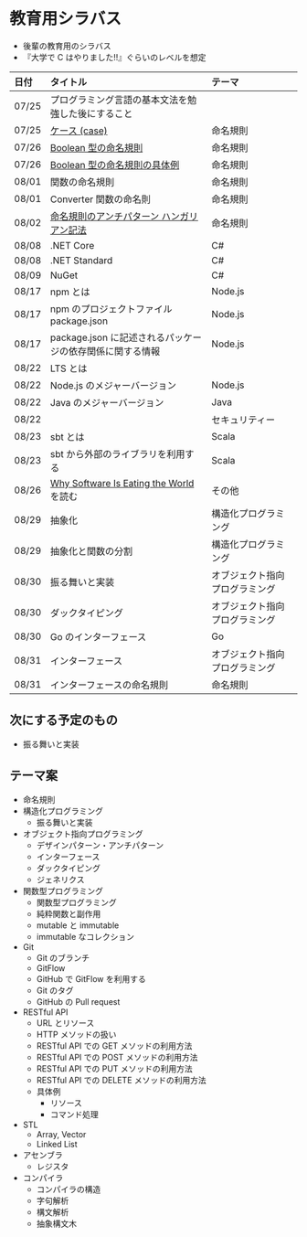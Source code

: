# 教育用シラバス

- 後輩の教育用のシラバス
- 『大学で C はやりました!!』ぐらいのレベルを想定

| 日付  | タイトル                                                                                                   | テーマ                         |
| :---- | :--------------------------------------------------------------------------------------------------------- | :----------------------------- |
| 07/25 | プログラミング言語の基本文法を勉強した後にすること                                                         |                                |
| 07/25 | [ケース (case)](https://mem-on.com/memos/0e446454-2723-4ab9-8d04-6399ff31a0b4)                             | 命名規則                       |
| 07/26 | [Boolean 型の命名規則](https://mem-on.com/memos/d1fd3d89-0c36-42cb-86b8-01754d5a36b4)                      | 命名規則                       |
| 07/26 | [Boolean 型の命名規則の具体例](https://mem-on.com/memos/7b0dc93f-a786-46dd-b38a-37dec7660fd5)              | 命名規則                       |
| 08/01 | 関数の命名規則                                                                                             | 命名規則                       |
| 08/01 | Converter 関数の命名則                                                                                     | 命名規則                       |
| 08/02 | [命名規則のアンチパターン ハンガリアン記法](https://mem-on.com/memos/bfe58e8c-e1d1-466f-881a-25b448372a47) | 命名規則                       |
| 08/08 | .NET Core                                                                                                  | C#                             |
| 08/08 | .NET Standard                                                                                              | C#                             |
| 08/09 | NuGet                                                                                                      | C#                             |
| 08/17 | npm とは                                                                                                   | Node.js                        |
| 08/17 | npm のプロジェクトファイル package.json                                                                    | Node.js                        |
| 08/17 | package.json に記述されるパッケージの依存関係に関する情報                                                  | Node.js                        |
| 08/22 | LTS とは                                                                                                   |                                |
| 08/22 | Node.js のメジャーバージョン                                                                               | Node.js                        |
| 08/22 | Java のメジャーバージョン                                                                                  | Java                           |
| 08/22 |                                                                                                            | セキュリティー                 |
| 08/23 | sbt とは                                                                                                   | Scala                          |
| 08/23 | sbt から外部のライブラリを利用する                                                                         | Scala                          |
| 08/26 | [Why Software Is Eating the World](https://a16z.com/2011/08/20/why-software-is-eating-the-world/) を読む   | その他                         |
| 08/29 | 抽象化                                                                                                     | 構造化プログラミング           |
| 08/29 | 抽象化と関数の分割                                                                                         | 構造化プログラミング           |
| 08/30 | 振る舞いと実装                                                                                             | オブジェクト指向プログラミング |
| 08/30 | ダックタイピング                                                                                           | オブジェクト指向プログラミング |
| 08/30 | Go のインターフェース                                                                                      | Go                             |
| 08/31 | インターフェース                                                                                           | オブジェクト指向プログラミング |
| 08/31 | インターフェースの命名規則                                                                                 | 命名規則                       |

## 次にする予定のもの

- 振る舞いと実装

## テーマ案

- 命名規則
- 構造化プログラミング
  - 振る舞いと実装
- オブジェクト指向プログラミング
  - デザインパターン・アンチパターン
  - インターフェース
  - ダックタイピング
  - ジェネリクス
- 関数型プログラミング
  - 関数型プログラミング
  - 純粋関数と副作用
  - mutable と immutable
  - immutable なコレクション
- Git
  - Git のブランチ
  - GitFlow
  - GitHub で GitFlow を利用する
  - Git のタグ
  - GitHub の Pull request
- RESTful API
  - URL とリソース
  - HTTP メソッドの扱い
  - RESTful API での GET メソッドの利用方法
  - RESTful API での POST メソッドの利用方法
  - RESTful API での PUT メソッドの利用方法
  - RESTful API での DELETE メソッドの利用方法
  - 具体例
    - リソース
    - コマンド処理
- STL
  - Array, Vector
  - Linked List
- アセンブラ
  - レジスタ
- コンパイラ
  - コンパイラの構造
  - 字句解析
  - 構文解析
  - 抽象構文木
